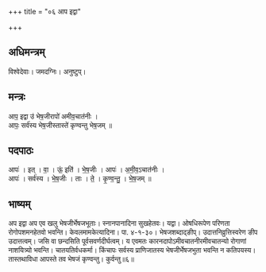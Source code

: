 +++
title = "०६ आप इद्वा"

+++
## अधिमन्त्रम्
विश्वेदेवाः। जमदग्निः। अनुष्टुप्।

## मन्त्रः
आप॒ इद्वा उ॑ भेष॒जीरापो॑ अमीव॒चात॑नीः ।  
आपः॒ सर्व॑स्य भेष॒जीस्तास्ते॑ कृण्वन्तु भेष॒जम् ॥

## पदपाठः
आपः॑ । इत् । वा॒ । ऊं॒ इति॑ । भे॒ष॒जीः । आपः॑ । अ॒मी॒व॒ऽचात॑नीः ।  
आपः॑ । सर्व॑स्य । भे॒ष॒जीः । ताः । ते॒ । कृ॒ण्व॒न्तु॒ । भे॒ष॒जम् ॥

## भाष्यम्
अप इद्वा अप एव खलु भेषजीर्भेषजभूताः। स्नानपानादिना सुखहेतवः। यद्वा। ओषधिरूपेण परिणता रोगोपशमनहेतवो भवन्ति। केवलमामकेत्यादिना। पा. ४-१-३०। भेषजशब्दाद्ङीप्। उदात्तनिव्रुत्तिस्वरेण ङीप उदात्तत्वम्। जसि वा छन्दसिति पूर्वसवर्णदीर्घत्वम्। य एवमतः कारनदापोऽमीवचातनीरमीवचातन्यो रोगाणां नाशयित्र्यो भवन्ति। चातयतिर्वधकर्मा। किंचापः सर्वस्य प्राणिजातस्य भेषजीर्भेषजभुता भवन्ति न कतिपयस्य। तास्तथाविधा आपस्ते तव भेषजं कृण्वन्तु। कुर्वन्तु॥६॥